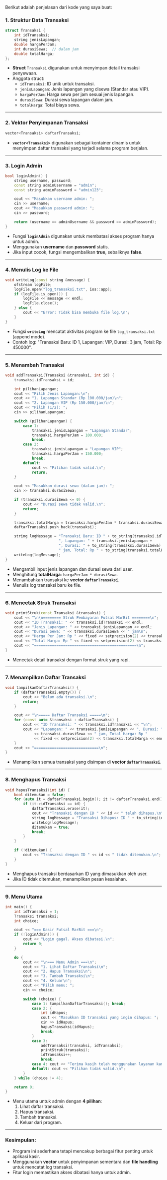 Berikut adalah penjelasan dari kode yang saya buat:

### **1. Struktur Data Transaksi**

```cpp
struct Transaksi {
    int idTransaksi;
    string jenisLapangan;
    double hargaPerJam;
    int durasiSewa;  // dalam jam
    double totalHarga;
};
```
- **Struct** `Transaksi` digunakan untuk menyimpan detail transaksi penyewaan.
- Anggota struct:
  - `idTransaksi`: ID unik untuk transaksi.
  - `jenisLapangan`: Jenis lapangan yang disewa (Standar atau VIP).
  - `hargaPerJam`: Harga sewa per jam sesuai jenis lapangan.
  - `durasiSewa`: Durasi sewa lapangan dalam jam.
  - `totalHarga`: Total biaya sewa.

---

### **2. Vektor Penyimpanan Transaksi**

```cpp
vector<Transaksi> daftarTransaksi;
```
- **`vector<Transaksi>`** digunakan sebagai kontainer dinamis untuk menyimpan daftar transaksi yang terjadi selama program berjalan.

---

### **3. Login Admin**

```cpp
bool loginAdmin() {
    string username, password;
    const string adminUsername = "admin";
    const string adminPassword = "admin123";

    cout << "Masukkan username admin: ";
    cin >> username;
    cout << "Masukkan password admin: ";
    cin >> password;

    return (username == adminUsername && password == adminPassword);
}
```
- Fungsi **`loginAdmin`** digunakan untuk membatasi akses program hanya untuk admin.
- Menggunakan **username** dan **password** statis.
- Jika input cocok, fungsi mengembalikan **true**, sebaliknya **false**.

---

### **4. Menulis Log ke File**

```cpp
void writeLog(const string &message) {
    ofstream logFile;
    logFile.open("log_transaksi.txt", ios::app);
    if (logFile.is_open()) {
        logFile << message << endl;
        logFile.close();
    } else {
        cout << "Error: Tidak bisa membuka file log.\n";
    }
}
```
- Fungsi **`writeLog`** mencatat aktivitas program ke file `log_transaksi.txt` (append mode).
- Contoh log: "Transaksi Baru: ID 1, Lapangan: VIP, Durasi: 3 jam, Total: Rp 450000".

---

### **5. Menambah Transaksi**

```cpp
void addTransaksi(Transaksi &transaksi, int id) {
    transaksi.idTransaksi = id;

    int pilihanLapangan;
    cout << "Pilih Jenis Lapangan:\n";
    cout << "1. Lapangan Standar (Rp 100.000/jam)\n";
    cout << "2. Lapangan VIP (Rp 150.000/jam)\n";
    cout << "Pilih (1/2): ";
    cin >> pilihanLapangan;

    switch (pilihanLapangan) {
        case 1:
            transaksi.jenisLapangan = "Lapangan Standar";
            transaksi.hargaPerJam = 100.000;
            break;
        case 2:
            transaksi.jenisLapangan = "Lapangan VIP";
            transaksi.hargaPerJam = 150.000;
            break;
        default:
            cout << "Pilihan tidak valid.\n";
            return;
    }

    cout << "Masukkan durasi sewa (dalam jam): ";
    cin >> transaksi.durasiSewa;

    if (transaksi.durasiSewa <= 0) {
        cout << "Durasi sewa tidak valid.\n";
        return;
    }

    transaksi.totalHarga = transaksi.hargaPerJam * transaksi.durasiSewa;
    daftarTransaksi.push_back(transaksi);

    string logMessage = "Transaksi Baru: ID " + to_string(transaksi.idTransaksi) + 
                        ", Lapangan: " + transaksi.jenisLapangan +
                        ", Durasi: " + to_string(transaksi.durasiSewa) + 
                        " jam, Total: Rp " + to_string(transaksi.totalHarga);
    writeLog(logMessage);
}
```
- Mengambil input jenis lapangan dan durasi sewa dari user.
- Menghitung **totalHarga**: `hargaPerJam * durasiSewa`.
- Menambahkan transaksi ke **vector `daftarTransaksi`**.
- Menulis log transaksi baru ke file.

---

### **6. Mencetak Struk Transaksi**

```cpp
void printStruk(const Transaksi &transaksi) {
    cout << "\n\n======== Struk Pembayaran Futsal MarBit ========\n";
    cout << "ID Transaksi: " << transaksi.idTransaksi << endl;
    cout << "Jenis Lapangan: " << transaksi.jenisLapangan << endl;
    cout << "Durasi Sewa: " << transaksi.durasiSewa << " jam\n";
    cout << "Harga Per Jam: Rp " << fixed << setprecision(2) << transaksi.hargaPerJam << endl;
    cout << "Total Harga: Rp " << fixed << setprecision(2) << transaksi.totalHarga << endl;
    cout << "==============================================\n";
}
```
- Mencetak detail transaksi dengan format struk yang rapi.

---

### **7. Menampilkan Daftar Transaksi**

```cpp
void tampilkanDaftarTransaksi() {
    if (daftarTransaksi.empty()) {
        cout << "Belum ada transaksi.\n";
        return;
    }

    cout << "\n===== Daftar Transaksi =====\n";
    for (const auto &transaksi : daftarTransaksi) {
        cout << "ID Transaksi: " << transaksi.idTransaksi << "\n";
        cout << "Lapangan: " << transaksi.jenisLapangan << ", Durasi: " 
             << transaksi.durasiSewa << " jam, Total Harga: Rp " 
             << fixed << setprecision(2) << transaksi.totalHarga << endl;
    }
    cout << "=============================\n";
}
```
- Menampilkan semua transaksi yang disimpan di **vector `daftarTransaksi`**.

---

### **8. Menghapus Transaksi**

```cpp
void hapusTransaksi(int id) {
    bool ditemukan = false;
    for (auto it = daftarTransaksi.begin(); it != daftarTransaksi.end(); ++it) {
        if (it->idTransaksi == id) {
            daftarTransaksi.erase(it);
            cout << "Transaksi dengan ID " << id << " telah dihapus.\n";
            string logMessage = "Transaksi Dihapus: ID " + to_string(id);
            writeLog(logMessage);
            ditemukan = true;
            break;
        }
    }

    if (!ditemukan) {
        cout << "Transaksi dengan ID " << id << " tidak ditemukan.\n";
    }
}
```
- Menghapus transaksi berdasarkan ID yang dimasukkan oleh user.
- Jika ID tidak ditemukan, menampilkan pesan kesalahan.

---

### **9. Menu Utama**

```cpp
int main() {
    int idTransaksi = 1;
    Transaksi transaksi;
    int choice;

    cout << "=== Kasir Futsal MarBit ===\n";
    if (!loginAdmin()) {
        cout << "Login gagal. Akses dibatasi.\n";
        return 0;
    }

    do {
        cout << "\n=== Menu Admin ===\n";
        cout << "1. Lihat Daftar Transaksi\n";
        cout << "2. Hapus Transaksi\n";
        cout << "3. Tambah Transaksi\n";
        cout << "4. Keluar\n";
        cout << "Pilih menu: ";
        cin >> choice;

        switch (choice) {
            case 1: tampilkanDaftarTransaksi(); break;
            case 2: {
                int idHapus;
                cout << "Masukkan ID transaksi yang ingin dihapus: ";
                cin >> idHapus;
                hapusTransaksi(idHapus);
                break;
            }
            case 3: 
                addTransaksi(transaksi, idTransaksi);
                printStruk(transaksi);
                idTransaksi++;
                break;
            case 4: cout << "Terima kasih telah menggunakan layanan kami!\n"; break;
            default: cout << "Pilihan tidak valid.\n";
        }
    } while (choice != 4);

    return 0;
}
```
- Menu utama untuk admin dengan **4 pilihan**:
  1. Lihat daftar transaksi.
  2. Hapus transaksi.
  3. Tambah transaksi.
  4. Keluar dari program.

---

### **Kesimpulan**:
- Program ini sederhana tetapi mencakup berbagai fitur penting untuk aplikasi kasir.
- Menggunakan **vector** untuk penyimpanan sementara dan **file handling** untuk mencatat log transaksi.
- Fitur login memastikan akses dibatasi hanya untuk admin.
